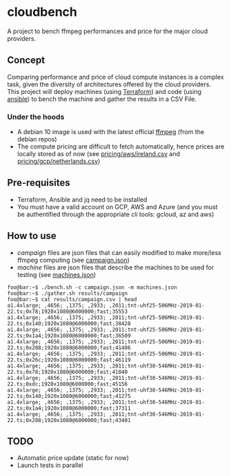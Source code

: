 # cloudbench
A project to bench ffmpeg performances and price for the major cloud providers.

## Concept
Comparing performance and price of cloud compute instances is a complex task, given the diversity of architectures offered by the cloud providers. This project will deploy machines (using [Terraform](https://www.terraform.io)) and code (using [ansible](https://www.ansible.com)) to bench the machine and gather the results in a CSV File.

### Under the hoods
- A debian 10 image is used with the latest official [ffmpeg](https://ffmpeg.org/) (from the debian repos)
- The compute pricing are difficult to fetch automatically, hence prices are locally stored as of now (see [pricing/aws/ireland.csv](pricing/aws/ireland.csv) and [pricing/gcp/netherlands.csv](pricing/gcp/netherlands.csv))

## Pre-requisites
- Terraform, Ansible and jq need to be installed
- You must have a valid account on GCP, AWS and Azure (and you must be authentified through the appropriate cli tools: gcloud, az and aws)

## How to use
- *campaign* files are json files that can easily modified to make more/less ffmpeg computing (see [campaign.json](campaign.json))
- *machine* files are json files that describe the machines to be used for testing (see [machines.json](machines.json))
```console
foo@bar:~$ ./bench.sh -c campaign.json -m machines.json
foo@bar:~$ ./gather.sh results/campaign
foo@bar:~$ cat results/campaign.csv | head
a1.4xlarge; ,4656; ,1375; ,2933; ,2011;tnt-uhf25-506MHz-2019-01-22.ts;0x78;1920x1080@6000000;fast;35553
a1.4xlarge; ,4656; ,1375; ,2933; ,2011;tnt-uhf25-506MHz-2019-01-22.ts;0x140;1920x1080@6000000;fast;38428
a1.4xlarge; ,4656; ,1375; ,2933; ,2011;tnt-uhf25-506MHz-2019-01-22.ts;0x1a4;1920x1080@6000000;fast;36509
a1.4xlarge; ,4656; ,1375; ,2933; ,2011;tnt-uhf25-506MHz-2019-01-22.ts;0x208;1920x1080@6000000;fast;41406
a1.4xlarge; ,4656; ,1375; ,2933; ,2011;tnt-uhf25-506MHz-2019-01-22.ts;0x26c;1920x1080@6000000;fast;46119
a1.4xlarge; ,4656; ,1375; ,2933; ,2011;tnt-uhf30-546MHz-2019-01-22.ts;0x78;1920x1080@6000000;fast;41040
a1.4xlarge; ,4656; ,1375; ,2933; ,2011;tnt-uhf30-546MHz-2019-01-22.ts;0xdc;1920x1080@6000000;fast;45156
a1.4xlarge; ,4656; ,1375; ,2933; ,2011;tnt-uhf30-546MHz-2019-01-22.ts;0x140;1920x1080@6000000;fast;41275
a1.4xlarge; ,4656; ,1375; ,2933; ,2011;tnt-uhf30-546MHz-2019-01-22.ts;0x1a4;1920x1080@6000000;fast;37311
a1.4xlarge; ,4656; ,1375; ,2933; ,2011;tnt-uhf30-546MHz-2019-01-22.ts;0x208;1920x1080@6000000;fast;43401
```

## TODO
- Automatic price update (static for now)
- Launch tests in parallel
